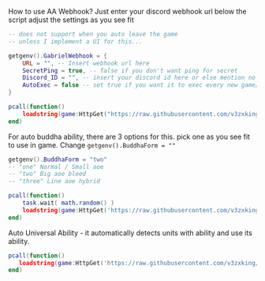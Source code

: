 How to use AA Webhook?
Just enter your discord webhook url below the script
adjust the settings as you see fit
```lua
-- does not support when you auto leave the game
-- unless I implement a UI for this...

getgenv().GabrielWebhook = {
    URL = "", -- Insert webhook url here
    SecretPing = true, -- false if you don't want ping for secret 
    Discord_ID = "", -- insert your discord id here or else mention no one
    AutoExec = false -- set true if you want it to exec every new game/teleport
}

pcall(function()
    loadstring(game:HttpGet("https://raw.githubusercontent.com/v3zxking/AnimeAdventures/refs/heads/main/AAWebhook.lua"))()
end)
```

For auto buddha ability, there are 3 options for this. pick one as you see fit to use in game.
Change `getgenv().BuddhaForm = ""`
```lua
getgenv().BuddhaForm = "two"
-- "one" Normal / Small aoe
-- "two" Big aoe bleed
-- "three" Line aoe hybrid

pcall(function()
    task.wait( math.random() )
    loadstring(game:HttpGet('https://raw.githubusercontent.com/v3zxking/AnimeAdventures/refs/heads/main/AutoBuddhaAbility.lua'))()
end)
```

Auto Universal Ability - it automatically detects units with ability and use its ability.
```lua
pcall(function()
   loadstring(game:HttpGet('https://raw.githubusercontent.com/v3zxking/AnimeAdventures/refs/heads/main/AutoBuddhaAbility.lua'))()
end)
```
